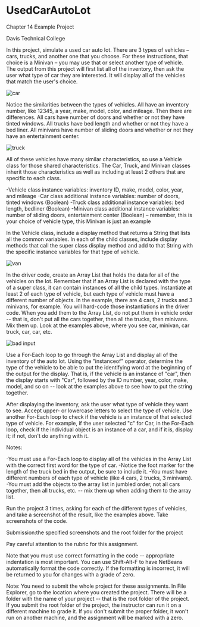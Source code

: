 # UsedCarAutoLot

Chapter 14 Example Project

Davis Technical College

In this project, simulate a used car auto lot. There are 3 types of vehicles – cars, trucks, and another one that you choose. For these instructions, that choice is a Minivan – you may use that or select another type of vehicle. The output from this project will first list all of the inventory, then ask the user what type of car they are interested. It will display all of the vehicles that match the user's choice.

![car](https://github.com/bell-kevin/UsedCarAutoLot/blob/main/car.PNG)

Notice the similarities between the types of vehicles. All have an inventory number, like 12345, a year, make, model, color, and mileage. Then there are differences. All cars have number of doors and whether or not they have tinted windows. All trucks have bed length and whether or not they have a bed liner. All minivans have number of sliding doors and whether or not they have an entertainment center.

![truck](https://github.com/bell-kevin/UsedCarAutoLot/blob/main/truck.PNG)

All of these vehicles have many similar characteristics, so use a Vehicle class for those shared characteristics. The Car, Truck, and Minivan classes inherit those characteristics as well as including at least 2 others that are specific to each class.

-Vehicle class instance variables: inventory ID, make, model, color, year, and mileage
-Car class additional instance variables: number of doors, tinted windows (Boolean)
-Truck class additional instance variables: bed length, bedliner (Boolean)
-Minivan class additional instance variables: number of sliding doors, entertainment center (Boolean) – remember, this is your choice of vehicle type, this Minivan is just an example

In the Vehicle class, include a display method that returns a String that lists all the common variables. In each of the child classes, include display methods that call the super class display method and add to that String with the specific instance variables for that type of vehicle.

![van](https://github.com/bell-kevin/UsedCarAutoLot/blob/main/van.PNG)

In the driver code, create an Array List that holds the data for all of the vehicles on the lot. Remember that if an Array List is declared with the type of a super class, it can contain instances of all the child types. Instantiate at least 2 of each type of vehicle, but each type of vehicle must have a different number of objects. In the example, there are 4 cars, 2 trucks and 3 minivans, for example. You will hard-code those instantiations in the driver code. When you add them to the Array List, do not put them in vehicle order -- that is, don't put all the cars together, then all the trucks, then minivans. Mix them up. Look at the examples above, where you see car, minivan, car truck, car, car, etc.

![bad input](https://github.com/bell-kevin/UsedCarAutoLot/blob/main/BADinput.PNG)

Use a For-Each loop to go through the Array List and display all of the inventory of the auto lot. Using the "instanceof" operator, determine the type of the vehicle to be able to put the identifying word at the beginning of the output for the display. That is, if the vehicle is an instance of "car", then the display starts with "Car", followed by the ID number, year, color, make, model, and so on -- look at the examples above to see how to put the string together. 

After displaying the inventory, ask the user what type of vehicle they want to see. Accept upper- or lowercase letters to select the type of vehicle. Use another For-Each loop to check if the vehicle is an instance of that selected type of vehicle. For example, if the user selected "c" for Car, in the For-Each loop, check if the individual object is an instance of a car, and if it is, display it; if not, don't do anything with it.

Notes:

-You must use a For-Each loop to display all of the vehicles in the Array List with the correct first word for the type of car.
-Notice the foot marker for the length of the truck bed in the output, be sure to include it.
-You must have different numbers of each type of vehicle (like 4 cars, 2 trucks, 3 minivans).
-You must add the objects to the array list in jumbled order, not all cars together, then all trucks, etc. -- mix them up when adding them to the array list.

Run the project 3 times, asking for each of the different types of vehicles, and take a screenshot of the result, like the examples above. Take screenshots of the code.

Submission:the specified screenshots and the root folder for the project

Pay careful attention to the rubric for this assignment.

Note that you must use correct formatting in the code -- appropriate indentation is most important. You can use Shift-Alt-F to have NetBeans automatically format the code correctly. If the formatting is incorrect, it will be returned to you for changes with a grade of zero.

Note: You need to submit the whole project for these assignments. In File Explorer, go to the location where you created the project. There will be a folder with the name of your project -- that is the root folder of the project.  If you submit the root folder of the project, the instructor can run it on a different machine to grade it. If you don't submit the proper folder, it won't run on another machine, and the assignment will be marked with a zero.
